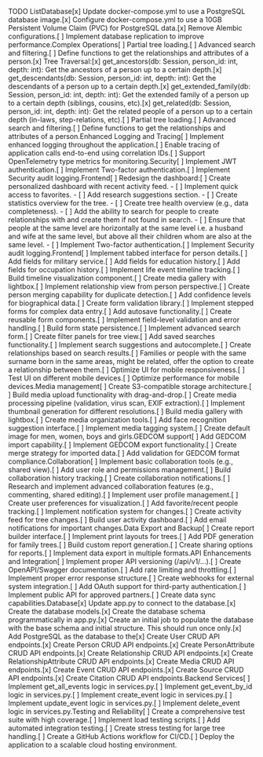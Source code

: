 TODO ListDatabase[x] Update docker-compose.yml to use a PostgreSQL database image.[x] Configure docker-compose.yml to use a 10GB Persistent Volume Claim (PVC) for PostgreSQL data.[x] Remove Alembic configurations.[ ] Implement database replication to improve performance.Complex Operations[ ] Partial tree loading.[ ] Advanced search and filtering.[ ] Define functions to get the relationships and attributes of a person.[x] Tree Traversal:[x] get_ancestors(db: Session, person_id: int, depth: int): Get the ancestors of a person up to a certain depth.[x] get_descendants(db: Session, person_id: int, depth: int): Get the descendants of a person up to a certain depth.[x] get_extended_family(db: Session, person_id: int, depth: int): Get the extended family of a person up to a certain depth (siblings, cousins, etc).[x] get_related(db: Session, person_id: int, depth: int): Get the related people of a person up to a certain depth (in-laws, step-relations, etc).[ ] Partial tree loading.[ ] Advanced search and filtering.[ ] Define functions to get the relationships and attributes of a person.Enhanced Logging and Tracing[ ] Implement enhanced logging throughout the application.[ ] Enable tracing of application calls end-to-end using correlation IDs.[ ] Support OpenTelemetry type metrics for monitoring.Security[ ] Implement JWT authentication.[ ] Implement Two-factor authentication.[ ] Implement Security audit logging.Frontend[ ] Redesign the dashboard:[ ] Create personalized dashboard with recent activity feed. -   [ ] Implement quick access to favorites. -   [ ] Add research suggestions section. -   [ ] Create statistics overview for the tree. -   [ ] Create tree health overview (e.g., data completeness). -   [ ] Add the ability to search for people to create relationships with and create them if not found in search. -   [ ] Ensure that people at the same level are horizontally at the same level i.e. a husband and wife at the same level, but above all their children whom are also at the same level. - [ ] Implement Two-factor authentication.[ ] Implement Security audit logging.Frontend[ ] Implement tabbed interface for person details.[ ] Add fields for military service.[ ] Add fields for education history.[ ] Add fields for occupation history.[ ] Implement life event timeline tracking.[ ] Build timeline visualization component.[ ] Create media gallery with lightbox.[ ] Implement relationship view from person perspective.[ ] Create person merging capability for duplicate detection.[ ] Add confidence levels for biographical data.[ ] Create form validation library.[ ] Implement stepped forms for complex data entry.[ ] Add autosave functionality.[ ] Create reusable form components.[ ] Implement field-level validation and error handling.[ ] Build form state persistence.[ ] Implement advanced search form.[ ] Create filter panels for tree view.[ ] Add saved searches functionality.[ ] Implement search suggestions and autocomplete.[ ] Create relationships based on search results.[ ] Families or people with the same surname born in the same areas, might be related, offer the option to create a relationship between them.[ ] Optimize UI for mobile responsiveness.[ ] Test UI on different mobile devices.[ ] Optimize performance for mobile devices.Media management[ ] Create S3-compatible storage architecture.[ ] Build media upload functionality with drag-and-drop.[ ] Create media processing pipeline (validation, virus scan, EXIF extraction).[ ] Implement thumbnail generation for different resolutions.[ ] Build media gallery with lightbox.[ ] Create media organization tools.[ ] Add face recognition suggestion interface.[ ] Implement media tagging system.[ ] Create default image for men, women, boys and girls.GEDCOM support[ ] Add GEDCOM import capability.[ ] Implement GEDCOM export functionality.[ ] Create merge strategy for imported data.[ ] Add validation for GEDCOM format compliance.Collaboration[ ] Implement basic collaboration tools (e.g., shared view).[ ] Add user role and permissions management.[ ] Build collaboration history tracking.[ ] Create collaboration notifications.[ ] Research and implement advanced collaboration features (e.g., commenting, shared editing).[ ] Implement user profile management.[ ] Create user preferences for visualization.[ ] Add favorite/recent people tracking.[ ] Implement notification system for changes.[ ] Create activity feed for tree changes.[ ] Build user activity dashboard.[ ] Add email notifications for important changes.Data Export and Backup[ ] Create report builder interface.[ ] Implement print layouts for trees.[ ] Add PDF generation for family trees.[ ] Build custom report generation.[ ] Create sharing options for reports.[ ] Implement data export in multiple formats.API Enhancements and Integration[ ] Implement proper API versioning (/api/v1/...).[ ] Create OpenAPI/Swagger documentation.[ ] Add rate limiting and throttling.[ ] Implement proper error response structure.[ ] Create webhooks for external system integration.[ ] Add OAuth support for third-party authentication.[ ] Implement public API for approved partners.[ ] Create data sync capabilities.Database[x] Update app.py to connect to the database.[x] Create the database models.[x] Create the database schema programmatically in app.py.[x] Create an initial job to populate the database with the base schema and initial structure. This should run once only.[x] Add PostgreSQL as the database to the[x] Create User CRUD API endpoints.[x] Create Person CRUD API endpoints.[x] Create PersonAttribute CRUD API endpoints.[x] Create Relationship CRUD API endpoints.[x] Create RelationshipAttribute CRUD API endpoints.[x] Create Media CRUD API endpoints.[x] Create Event CRUD API endpoints.[x] Create Source CRUD API endpoints.[x] Create Citation CRUD API endpoints.Backend Services[ ] Implement get_all_events logic in services.py.[ ] Implement get_event_by_id logic in services.py.[ ] Implement create_event logic in services.py.[ ] Implement update_event logic in services.py.[ ] Implement delete_event logic in services.py.Testing and Reliability[ ] Create a comprehensive test suite with high coverage.[ ] Implement load testing scripts.[ ] Add automated integration testing.[ ] Create stress testing for large tree handling.[ ] Create a GitHub Actions workflow for CI/CD.[ ] Deploy the application to a scalable cloud hosting environment.